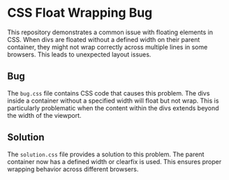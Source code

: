 # CSS Float Wrapping Bug

This repository demonstrates a common issue with floating elements in CSS. When divs are floated without a defined width on their parent container, they might not wrap correctly across multiple lines in some browsers. This leads to unexpected layout issues.

## Bug

The `bug.css` file contains CSS code that causes this problem. The divs inside a container without a specified width will float but not wrap.  This is particularly problematic when the content within the divs extends beyond the width of the viewport.

## Solution

The `solution.css` file provides a solution to this problem.  The parent container now has a defined width or clearfix is used. This ensures proper wrapping behavior across different browsers.